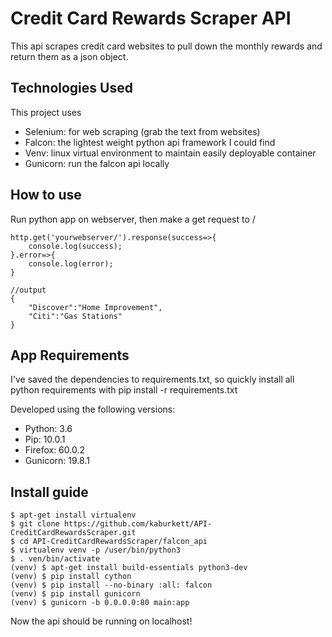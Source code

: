 # Credit Card Rewards Scraper API

This api scrapes credit card websites to pull down the monthly rewards and return them as a json object.

## Technologies Used

This project uses

* Selenium: for web scraping (grab the text from websites)
* Falcon: the lightest weight python api framework I could find
* Venv: linux virtual environment to maintain easily deployable container
* Gunicorn: run the falcon api locally

## How to use

Run python app on webserver, then make a get request to /

    http.get('yourwebserver/').response(success=>{
        console.log(success);
    }.error=>{
        console.log(error);
    }

    //output
    {
        "Discover":"Home Improvement",
        "Citi":"Gas Stations"
    }

## App Requirements

I've saved the dependencies to requirements.txt, so quickly install all python requirements with pip install -r requirements.txt

Developed using the following versions:

* Python: 3.6
* Pip: 10.0.1
* Firefox: 60.0.2
* Gunicorn: 19.8.1

## Install guide

    $ apt-get install virtualenv
    $ git clone https://github.com/kaburkett/API-CreditCardRewardsScraper.git
    $ cd API-CreditCardRewardsScraper/falcon_api
    $ virtualenv venv -p /user/bin/python3
    $ . ven/bin/activate
    (venv) $ apt-get install build-essentials python3-dev
    (venv) $ pip install cython
    (venv) $ pip install --no-binary :all: falcon
    (venv) $ pip install gunicorn
    (venv) $ gunicorn -b 0.0.0.0:80 main:app 

Now the api should be running on localhost!